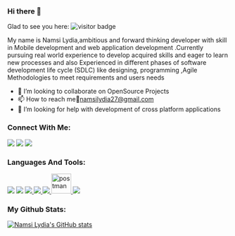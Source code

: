 ### Hi there 👋
Glad to see you here:  ![visitor badge](https://visitor-badge.glitch.me/badge?page_id=namsi-lia.visitor-badge)

My name is Namsi Lydia,ambitious and forward thinking developer with skill in Mobile development and web application development .Currently pursuing real world experience to develop acquired skills and eager to learn new processes and also Experienced in different phases of software development life cycle (SDLC) like designing, programming ,Agile Methodologies to meet requirements and users needs


-  👯 I’m looking to collaborate on OpenSource Projects
-   📫 How to reach me:email:namsilydia27@gmail.com
-  🤔 I’m looking for help with  development of cross platform applications

### Connect With Me:
<p align="left"> 
<img src="https://img.icons8.com/color/48/000000/twitter--v2.png"/>
<img src="https://img.icons8.com/color/48/000000/linkedin.png"/>
<img src="https://img.icons8.com/fluency-systems-filled/48/000000/github.png"/>
</p>


###  Languages And Tools:
 <p align="left"> 
    <img src="https://img.icons8.com/fluency/48/000000/android-studio--v2.png"/>
    <img src="https://img.icons8.com/color/48/000000/dart.png"/>
    <a href="https://www.java.com" target="_blank"> <img src="https://img.icons8.com/color/48/000000/java-coffee-cup-logo.png"/> </a>
    <a href="https://developer.mozilla.org/en-US/docs/Web/JavaScript" target="_blank"> <img src="https://img.icons8.com/color/48/000000/javascript.png"/</a> 
    <a href="https://firebase.google.com/" target="_blank"> <img src="https://img.icons8.com/color/48/000000/firebase.png"/> </a> 
    <a href="https://postman.com" target="_blank"> <img src="https://www.vectorlogo.zone/logos/getpostman/getpostman-icon.svg" alt="postman" width="45" height="45"/> </a>   
    <a href="https://git-scm.com/" target="_blank"> <img src="https://img.icons8.com/color/48/000000/git.png"/> </a> 
</p>

 
 ### My Github Stats:
 [![Namsi Lydia's GitHub stats](https://github-readme-stats.vercel.app/api?username=namsi-lia)](https://github.com/namsi-lia/github-readme-stats)
 

<!--
**namsi-lia/namsi-lia** is a ✨ _special_ ✨ repository because its `README.md` (this file) appears on your GitHub profile.

Here are some ideas to get you started:


- 

-
- 😄 Pronouns: ...

-->
